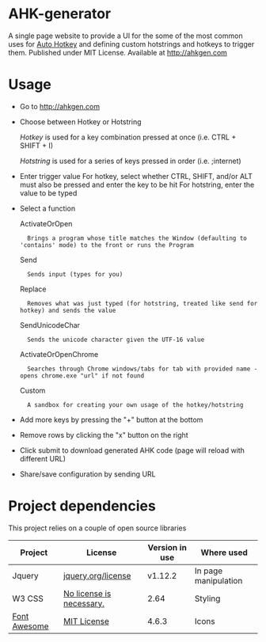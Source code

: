 # AHK-generator
A single page website to provide a UI for the some of the most common uses for [Auto Hotkey](https://autohotkey.com/ "Autohotkey.com") and defining custom hotstrings and hotkeys to trigger them.
Published under MIT License.
Available at <http://ahkgen.com>


# Usage
* Go to <http://ahkgen.com>
* Choose between Hotkey or Hotstring

   *Hotkey* is used for a key combination pressed at once (i.e. CTRL + SHIFT + I)
   
   *Hotstring* is used for a series of keys pressed in order (i.e. ;internet)

* Enter trigger value
    For hotkey, select whether CTRL, SHIFT, and/or ALT must also be pressed and enter the key to be hit
    For hotstring, enter the value to be typed

* Select a function

    ActivateOrOpen

        Brings a program whose title matches the Window (defaulting to 'contains' mode) to the front or runs the Program

    Send

        Sends input (types for you)

    Replace

        Removes what was just typed (for hotstring, treated like send for hotkey) and sends the value

    SendUnicodeChar

        Sends the unicode character given the UTF-16 value

    ActivateOrOpenChrome

        Searches through Chrome windows/tabs for tab with provided name - opens chrome.exe "url" if not found

    Custom

        A sandbox for creating your own usage of the hotkey/hotstring

* Add more keys by pressing the "+" button at the bottom

* Remove rows by clicking the "x" button on the right

* Click submit to download generated AHK code (page will reload with different URL)

* Share/save configuration by sending URL


# Project dependencies
This project relies on a couple of open source libraries

| Project | License | Version in use | Where used | 
 --- | --- | --- | --- |
 Jquery | [jquery.org/license](https://jquery.org/license "JQuery license page") | v1.12.2 | In page manipulation
 W3 CSS | [No license is necessary.](https://www.w3schools.com/w3css/ "W3 CSS home page") | 2.64 | Styling
 [Font Awesome](http://fontawesome.io/icons) | [MIT License](https://opensource.org/licenses/MIT "OpenSource.org page" ) | 4.6.3 | Icons
